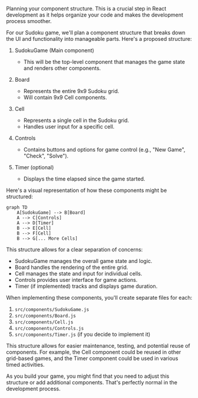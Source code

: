 Planning your component structure. This is a crucial step in React development as it helps organize your code and makes the development process smoother.

For our Sudoku game, we'll plan a component structure that breaks down the UI and functionality into manageable parts. Here's a proposed structure:

1. SudokuGame (Main component)
   - This will be the top-level component that manages the game state and renders other components.

2. Board
   - Represents the entire 9x9 Sudoku grid.
   - Will contain 9x9 Cell components.

3. Cell
   - Represents a single cell in the Sudoku grid.
   - Handles user input for a specific cell.

4. Controls
   - Contains buttons and options for game control (e.g., "New Game", "Check", "Solve").

5. Timer (optional)
   - Displays the time elapsed since the game started.

Here's a visual representation of how these components might be structured:



```mermaid
graph TD
    A[SudokuGame] --> B[Board]
    A --> C[Controls]
    A --> D[Timer]
    B --> E[Cell]
    B --> F[Cell]
    B --> G[... More Cells]

```

This structure allows for a clear separation of concerns:

- SudokuGame manages the overall game state and logic.
- Board handles the rendering of the entire grid.
- Cell manages the state and input for individual cells.
- Controls provides user interface for game actions.
- Timer (if implemented) tracks and displays game duration.

When implementing these components, you'll create separate files for each:

1. `src/components/SudokuGame.js`
2. `src/components/Board.js`
3. `src/components/Cell.js`
4. `src/components/Controls.js`
5. `src/components/Timer.js` (if you decide to implement it)

This structure allows for easier maintenance, testing, and potential reuse of components. For example, the Cell component could be reused in other grid-based games, and the Timer component could be used in various timed activities.

As you build your game, you might find that you need to adjust this structure or add additional components. That's perfectly normal in the development process.
